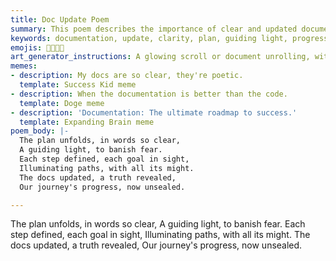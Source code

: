 ```yaml
---
title: Doc Update Poem
summary: This poem describes the importance of clear and updated documentation as a guiding light that illuminates the project's path, defines its steps, and reveals its progress.
keywords: documentation, update, clarity, plan, guiding light, progress, journey, truth, steps, goals
emojis: 📜💡✨🚀
art_generator_instructions: A glowing scroll or document unrolling, with clear, luminous lines of text illuminating a winding path. The path leads towards a bright, distant goal. The overall feeling should be one of clarity, purpose, and the satisfaction of a well-documented journey.
memes:
- description: My docs are so clear, they're poetic.
  template: Success Kid meme
- description: When the documentation is better than the code.
  template: Doge meme
- description: 'Documentation: The ultimate roadmap to success.'
  template: Expanding Brain meme
poem_body: |-
  The plan unfolds, in words so clear,
  A guiding light, to banish fear.
  Each step defined, each goal in sight,
  Illuminating paths, with all its might.
  The docs updated, a truth revealed,
  Our journey's progress, now unsealed.

---
```

The plan unfolds, in words so clear,
A guiding light, to banish fear.
Each step defined, each goal in sight,
Illuminating paths, with all its might.
The docs updated, a truth revealed,
Our journey's progress, now unsealed.